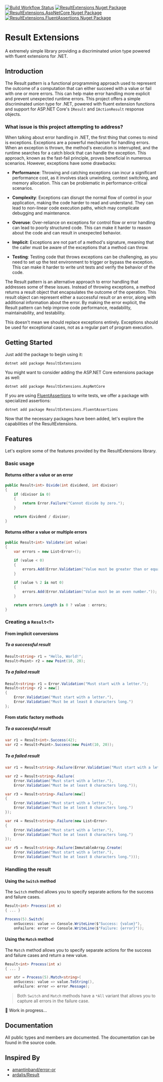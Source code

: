 [![Build Workflow Status](https://img.shields.io/github/actions/workflow/status/pedrior/result-extensions/build.yml?label=build)](https://github.com/pedrior/result-extensions/actions/workflows/build.yml)
[![ResultExtensions Nuget Package](https://img.shields.io/nuget/v/ResultExtensions?label=ResultExtensions)](https://www.nuget.org/packages/ResultExtensions)
[![ResultExtensions.AspNetCore Nuget Package](https://img.shields.io/nuget/v/ResultExtensions.AspNetCore?label=ResultExtensions.AspNetCore)](https://www.nuget.org/packages/ResultExtensions.AspNetCore)
[![ResultExtensions.FluentAssertions Nuget Package](https://img.shields.io/nuget/v/ResultExtensions.FluentAssertions?label=ResultExtensions.FluentAssertions)](https://www.nuget.org/packages/ResultExtensions.FluentAssertions)

# Result Extensions

A extremely simple library providing a discriminated union type powered with fluent extensions for .NET.

## Introduction

The Result pattern is a functional programming approach used to represent the outcome of a computation that can either
succeed with a value or fail with one or more errors. This can help make error handling more explicit and prevent
unexpected runtime errors. This project offers a simple discriminated union type for .NET, powered with fluent 
extension functions and support for ASP.NET Core's `IResult` and `IActionResult` response objects.

### What issue is this project attempting to address?

When talking about error handling in .NET, the first thing that comes to mind is exceptions. Exceptions are a powerful
mechanism for handling errors. When an exception is thrown, the method's execution is interrupted, and the runtime
searches for a catch block that can handle the exception. This approach, known as the fast-fail principle, proves
beneficial in numerous scenarios. However, exceptions have some drawbacks:

- __Performance__: Throwing and catching exceptions can incur a significant performance cost, as it involves stack
  unwinding, context switching, and memory allocation. This can be problematic in performance-critical scenarios.

- __Complexity__: Exceptions can disrupt the normal flow of control in your application, making the code harder to read
and understand. They can lead to non-linear code execution paths, which may complicate debugging and maintenance.

- __Overuse__: Over-reliance on exceptions for control flow or error handling can lead to poorly structured code. This
  can make it harder to reason about the code and can result in unexpected behavior.

- __Implicit__: Exceptions are not part of a method's signature, meaning that the caller must be aware of the exceptions
  that a method can throw.

- __Testing__: Testing code that throws exceptions can be challenging, as you need to set up the test environment to
  trigger or bypass the exception. This can make it harder to write unit tests and verify the behavior of the code.

The Result pattern is an alternative approach to error handling that addresses some of these issues. Instead of throwing
exceptions, a method returns a result object that encapsulates the outcome of the operation. This result object can
represent either a successful result or an error, along with additional information about the error. By making the error
explicit, the Result pattern can help improve code performance, readability, maintainability, and testability.

This doesn't mean we should replace exceptions entirely. Exceptions should be used for exceptional cases, not as a 
regular part of program execution.

## Getting Started

Just add the package to begin using it:

```shell
dotnet add package ResultExtensions
```

You might want to consider adding the ASP.NET Core extensions package as well:

```shell
dotnet add package ResultExtensions.AspNetCore
```

If you are using [FluentAssertions](https://github.com/fluentassertions/fluentassertions) to write tests, we offer a package with specialized assertions:

```shell
dotnet add package ResultExtensions.FluentAssertions
```

Now that the necessary packages have been added, let's explore the capabilities of the ResultExtensions.

## Features

Let's explore some of the features provided by the ResultExtensions library.

### Basic usage

#### Returns either a value or an error

```csharp
public Result<int> Divide(int dividend, int divisor)
{
    if (divisor is 0)
    {
        return Error.Failure("Cannot divide by zero.");
    }

    return dividend / divisor;
}
```

#### Returns either a value or multiple errors

```csharp
public Result<int> Validate(int value)
{
    var errors = new List<Error>();

    if (value < 0)
    {
        errors.Add(Error.Validation("Value must be greater than or equal to zero."));
    }

    if (value % 2 is not 0)
    {
        errors.Add(Error.Validation("Value must be an even number."));
    }

    return errors.Length is 0 ? value : errors;
}
```

### Creating a `Result<T>`

#### From implicit conversions

##### To a successful result

```csharp
Result<string> r1 = "Hello, World!";
Result<Point> r2 = new Point(10, 20);
```

##### To a failed result

```csharp
Result<string> r1 = Error.Validation("Must start with a letter.");
Result<string> r2 = new[] 
{ 
    Error.Validation("Must start with a letter."),
    Error.Validation("Must be at least 8 characters long.")
};
```

#### From static factory methods

##### To a successful result

```csharp
var r1 = Result<int>.Success(42);
var r2 = Result<Point>.Success(new Point(10, 20));
```

##### To a failed result

```csharp
var r1 = Result<string>.Failure(Error.Validation("Must start with a letter."));

var r2 = Result<string>.Failure(
    Error.Validation("Must start with a letter."),
    Error.Validation("Must be at least 8 characters long."));

var r3 = Result<string>.Failure(new[]
{
    Error.Validation("Must start with a letter."),
    Error.Validation("Must be at least 8 characters long.")
});

var r4 = Result<string>.Failure(new List<Error>
{
    Error.Validation("Must start with a letter."),
    Error.Validation("Must be at least 8 characters long.")
});

var r5 = Result<string>.Failure(ImmutableArray.Create(
    Error.Validation("Must start with a letter."),
    Error.Validation("Must be at least 8 characters long.")));
```

### Handling the result

#### Using the `Switch` method

The `Switch` method allows you to specify separate actions for the success and failure cases.

```csharp
Result<int> Process(int x)
{ ... }

Process(5).Switch(
    onSuccess: value => Console.WriteLine($"Success: {value}"),
    onFailure: error => Console.WriteLine($"Failure: {error}"));
```

#### Using the `Match` method

The `Match` method allows you to specify separate actions for the success and failure cases and return a new value.

```csharp
Result<int> Process(int x)
{ ... }

var str = Process(5).Match<string>(
    onSuccess: value => value.ToString(),
    onFailure: error => error.Message);
```

> Both `Switch` and `Match` methods have a `*All` variant that allows you to capture all errors in the failure case.

:construction: Work in progress...

## Documentation

All public types and members are documented. The documentation can be found in the source code.

## Inspired By

- [amantinband/error-or](https://github.com/amantinband/error-or)
- [ardalis/Result](https://github.com/ardalis/Result)
